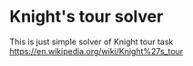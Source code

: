 # Knight's tour solver

This is just simple solver of Knight tour task https://en.wikipedia.org/wiki/Knight%27s_tour
